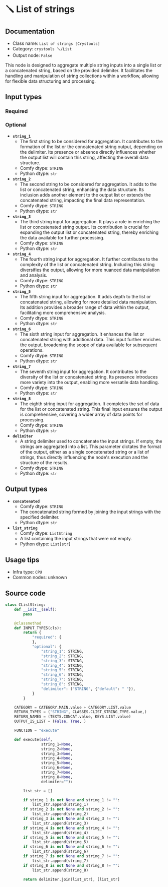 # 🪛 List of strings
## Documentation
- Class name: `List of strings [Crystools]`
- Category: `crystools 🪛/List`
- Output node: `False`

This node is designed to aggregate multiple string inputs into a single list or a concatenated string, based on the provided delimiter. It facilitates the handling and manipulation of string collections within a workflow, allowing for flexible data structuring and processing.
## Input types
### Required
### Optional
- **`string_1`**
    - The first string to be considered for aggregation. It contributes to the formation of the list or the concatenated string output, depending on the delimiter. Its presence or absence directly influences whether the output list will contain this string, affecting the overall data structure.
    - Comfy dtype: `STRING`
    - Python dtype: `str`
- **`string_2`**
    - The second string to be considered for aggregation. It adds to the list or concatenated string, enhancing the data structure. Its inclusion adds another element to the output list or extends the concatenated string, impacting the final data representation.
    - Comfy dtype: `STRING`
    - Python dtype: `str`
- **`string_3`**
    - The third string input for aggregation. It plays a role in enriching the list or concatenated string output. Its contribution is crucial for expanding the output list or concatenated string, thereby enriching the data available for further processing.
    - Comfy dtype: `STRING`
    - Python dtype: `str`
- **`string_4`**
    - The fourth string input for aggregation. It further contributes to the complexity of the list or concatenated string. Including this string diversifies the output, allowing for more nuanced data manipulation and analysis.
    - Comfy dtype: `STRING`
    - Python dtype: `str`
- **`string_5`**
    - The fifth string input for aggregation. It adds depth to the list or concatenated string, allowing for more detailed data manipulation. Its addition provides a broader range of data within the output, facilitating more comprehensive analysis.
    - Comfy dtype: `STRING`
    - Python dtype: `str`
- **`string_6`**
    - The sixth string input for aggregation. It enhances the list or concatenated string with additional data. This input further enriches the output, broadening the scope of data available for subsequent operations.
    - Comfy dtype: `STRING`
    - Python dtype: `str`
- **`string_7`**
    - The seventh string input for aggregation. It contributes to the diversity of the list or concatenated string. Its presence introduces more variety into the output, enabling more versatile data handling.
    - Comfy dtype: `STRING`
    - Python dtype: `str`
- **`string_8`**
    - The eighth string input for aggregation. It completes the set of data for the list or concatenated string. This final input ensures the output is comprehensive, covering a wider array of data points for processing.
    - Comfy dtype: `STRING`
    - Python dtype: `str`
- **`delimiter`**
    - A string delimiter used to concatenate the input strings. If empty, the strings are aggregated into a list. This parameter dictates the format of the output, either as a single concatenated string or a list of strings, thus directly influencing the node's execution and the structure of the results.
    - Comfy dtype: `STRING`
    - Python dtype: `str`
## Output types
- **`concatenated`**
    - Comfy dtype: `STRING`
    - The concatenated string formed by joining the input strings with the specified delimiter.
    - Python dtype: `str`
- **`list_string`**
    - Comfy dtype: `ListString`
    - A list containing the input strings that were not empty.
    - Python dtype: `List[str]`
## Usage tips
- Infra type: `CPU`
- Common nodes: unknown


## Source code
```python
class CListString:
    def __init__(self):
        pass

    @classmethod
    def INPUT_TYPES(cls):
        return {
            "required": {
            },
            "optional": {
                "string_1": STRING,
                "string_2": STRING,
                "string_3": STRING,
                "string_4": STRING,
                "string_5": STRING,
                "string_6": STRING,
                "string_7": STRING,
                "string_8": STRING,
                "delimiter": ("STRING", {"default": " "}),
            }
        }

    CATEGORY = CATEGORY.MAIN.value + CATEGORY.LIST.value
    RETURN_TYPES = ("STRING", CLASSES.CLIST_STRING_TYPE.value,)
    RETURN_NAMES = (TEXTS.CONCAT.value, KEYS.LIST.value)
    OUTPUT_IS_LIST = (False, True, )

    FUNCTION = "execute"

    def execute(self,
                string_1=None,
                string_2=None,
                string_3=None,
                string_4=None,
                string_5=None,
                string_6=None,
                string_7=None,
                string_8=None,
                delimiter=""):

        list_str = []

        if string_1 is not None and string_1 != "":
            list_str.append(string_1)
        if string_2 is not None and string_2 != "":
            list_str.append(string_2)
        if string_3 is not None and string_3 != "":
            list_str.append(string_3)
        if string_4 is not None and string_4 != "":
            list_str.append(string_4)
        if string_5 is not None and string_5 != "":
            list_str.append(string_5)
        if string_6 is not None and string_6 != "":
            list_str.append(string_6)
        if string_7 is not None and string_7 != "":
            list_str.append(string_7)
        if string_8 is not None and string_8 != "":
            list_str.append(string_8)

        return delimiter.join(list_str), [list_str]

```
